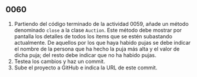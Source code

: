  ## 0060

1. Partiendo del código terminado de la actividad 0059, añade un método denominado `close` a la clase `Auction`. Este método debe mostrar por pantalla los detalles de todos los items que se estén subastando actualmente. De aquellos por los que haya habido pujas se debe indicar el nombre de la persona que ha hecho la puja más alta y el valor de dicha puja; del resto debe indicar que no ha habido pujas.
2. Testea los cambios y haz un commit.
3. Sube el proyecto a GitHub e indica la URL de este commit.
